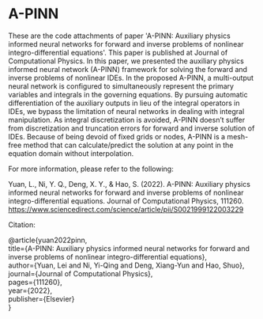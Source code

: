# A-PINN

These are the code attachments of paper 'A-PINN: Auxiliary physics informed neural networks for forward and inverse problems of nonlinear integro-differential equations'. This paper is published at Journal of Computational Physics. In this paper, we presented the auxiliary physics informed neural network (A-PINN) framework for solving the forward and inverse problems of nonlinear IDEs. In the proposed A-PINN, a multi-output neural network is configured to simultaneously represent the primary variables and integrals in the governing equations. By pursuing automatic differentiation of the auxiliary outputs in lieu of the integral operators in IDEs, we bypass the limitation of neural networks in dealing with integral manipulation. As integral discretization is avoided, A-PINN doesn’t suffer from discretization and truncation errors for forward and inverse solution of IDEs. Because of being devoid of fixed grids or nodes, A-PINN is a mesh-free method that can calculate/predict the solution at any point in the equation domain without interpolation. 


For more information, please refer to the following:

Yuan, L., Ni, Y. Q., Deng, X. Y., & Hao, S. (2022). A-PINN: Auxiliary physics informed neural networks for forward and inverse problems of nonlinear integro-differential equations. Journal of Computational Physics, 111260. https://www.sciencedirect.com/science/article/pii/S0021999122003229

Citation: 

@article{yuan2022pinn,  
  title={A-PINN: Auxiliary physics informed neural networks for forward and inverse problems of nonlinear integro-differential equations},  
  author={Yuan, Lei and Ni, Yi-Qing and Deng, Xiang-Yun and Hao, Shuo},  
  journal={Journal of Computational Physics},  
  pages={111260},  
  year={2022},  
  publisher={Elsevier}  
}


